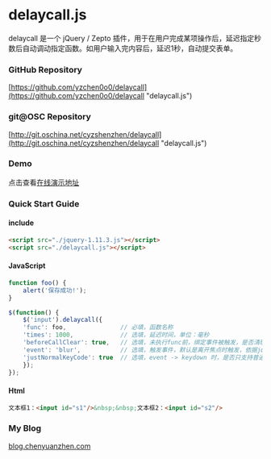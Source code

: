 # delaycall.js

delaycall 是一个 jQuery / Zepto 插件，用于在用户完成某项操作后，延迟指定秒数后自动调动指定函数。如用户输入完内容后，延迟1秒，自动提交表单。

### GitHub Repository
[https://github.com/yzchen0o0/delaycall](https://github.com/yzchen0o0/delaycall "delaycall.js")

### git@OSC Repository
[http://git.oschina.net/cyzshenzhen/delaycall](http://git.oschina.net/cyzshenzhen/delaycall "delaycall.js")

### Demo
点击查看[在线演示地址](https://yzchen0o0.github.io/yzchen0o0/ "delaycall Demo")

### Quick Start Guide
#### include
``` html
<script src="./jquery-1.11.3.js"></script>
<script src="./delaycall.js"></script>
```
#### JavaScript
``` javascript
function foo() {
    alert('保存成功!');
}

$(function() {
    $('input').delaycall({
    'func': foo,               // 必填，函数名称
    'times': 1000,             // 选填，延迟时间，单位：毫秒
    'beforeCallClear': true,   // 选填，未执行func前，绑定事件被触发，是否清理之前定义的定时器
    'event': 'blur',           // 选填，触发事件，默认是离开焦点时触发，依据jquery/zepto语法，如 keydown ...
    'justNormalKeyCode': true  // 选填，event -> keydown 时，是否只支持普通按键：英文、数字
    });
});
```
#### Html
``` html
文本框1：<input id="s1"/>&nbsp;&nbsp;文本框2：<input id="s2"/>
```

### My Blog
[blog.chenyuanzhen.com](http://blog.chenyuanzhen.com "倚楼听风雨") 